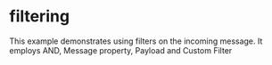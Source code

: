 filtering
=========

This example demonstrates using filters on the incoming message. It employs AND, Message property, Payload and Custom Filter
